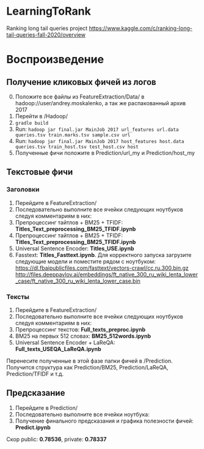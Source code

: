 # LearningToRank
Ranking long tail queries project
https://www.kaggle.com/c/ranking-long-tail-queries-fall-2020/overview

# Воспроизведение
## Получение кликовых фичей из логов
0) Положите все файлы из FeatureExtraction/Data/ в hadoop://user/andrey.moskalenko, а так же распакованный архив 2017
2) Перейти в /Hadoop/
3) ```gradle build```
4) Run: ```hadoop jar final.jar MainJob 2017 url_features url.data queries.tsv train.marks.tsv sample.csv url```
5) Run: ```hadoop jar final.jar MainJob 2017 host_features host.data queries.tsv train_host.tsv test_host.csv host```
6) Полученные фичи положите в Prediction/url_my и Prediction/host_my

## Текстовые фичи
### Заголовки
1) Перейдите в FeatureExtraction/
2) Последовательно выполните все ячейки следующих ноутбуков следуя комментариям в них:
3) Препроцессинг тайтлов + BM25 + TFIDF: **Titles_Text_preprocessing_BM25_TFIDF.ipynb**
4) Препроцессинг тайтлов + BM25 + TFIDF: **Titles_Text_preprocessing_BM25_TFIDF.ipynb**
5) Universal Sentence Encoder:  **Titles_USE.ipynb**
6) Fasstext:  **Titles_Fasttext.ipynb**. Для корректного запуска загрузите следующие модели и поместите рядом с ноутбуком: 
https://dl.fbaipublicfiles.com/fasttext/vectors-crawl/cc.ru.300.bin.gz
http://files.deeppavlov.ai/embeddings/ft_native_300_ru_wiki_lenta_lower_case/ft_native_300_ru_wiki_lenta_lower_case.bin

### Тексты
1) Перейдите в FeatureExtraction/
2) Последовательно выполните все ячейки следующих ноутбуков следуя комментариям в них:
3) Препроцессинг текстов: **Full_texts_preproc.ipynb**
4) BM25 на первых 512 словах: **BM25_512words.ipynb**
5) Universal Sentence Encoder + LaReQA:  **Full_texts_USEQA_LaReQA.ipynb**

Перенесите полученные в этой фазе папки фичей в /Prediction. Получится структура как Prediction/BM25, Prediction/LaReQA, Prediction/TFIDF и т.д.

## Предсказание
1) Перейдите в Prediction/
2) Последовательно выполните все ячейки ноутбука:
3) Получение финального предсказания и графика полезности фичей: **Predict.ipynb**

Скор public: **0.78536**, private: **0.78337**
